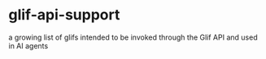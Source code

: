# glif-api-support
a growing list of glifs intended to be invoked through the Glif API and used in AI agents
